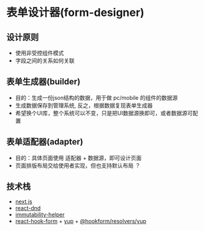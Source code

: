 # 表单设计器(form-designer)

## 设计原则

- 使用非受控组件模式
- 字段之间的关系如何关联

## 表单生成器(builder)

- 目的：生成一份json结构的数据，用于做 pc/mobile 的组件的数据源
- 生成数据保存到管理系统, 反之，根据数据复现表单生成器
- 希望换个UI库，整个系统可以不变，只是把UI数据源换即可，或者数据源可配置

## 表单适配器(adapter)

- 目的：具体页面使用 适配器 + 数据源，即可设计页面
- 页面排版布局交给使用者实现，但也支持默认布局 ？

## 技术栈

- [next.js](https://nextjs.org/)
- [react-dnd](https://react-dnd.github.io/react-dnd/docs/overview)
- [immutability-helper](https://www.npmjs.com/package/immutability-helper)
- [react-hook-form](https://www.npmjs.com/package/react-hook-form) + [yup](https://www.npmjs.com/package/yup) + [@hookform/resolvers/yup](https://www.npmjs.com/package/@hookform/resolvers#yup)
